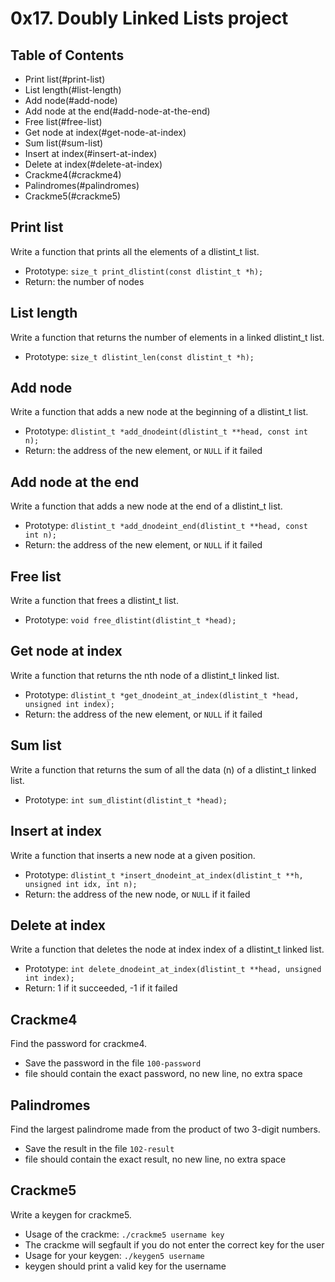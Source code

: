 # 0x17. Doubly Linked Lists project

## Table of Contents

- Print list(#print-list)
- List length(#list-length)
- Add node(#add-node)
- Add node at the end(#add-node-at-the-end)
- Free list(#free-list)
- Get node at index(#get-node-at-index)
- Sum list(#sum-list)
- Insert at index(#insert-at-index)
- Delete at index(#delete-at-index)
- Crackme4(#crackme4)
- Palindromes(#palindromes)
- Crackme5(#crackme5)

## Print list

Write a function that prints all the elements of a dlistint_t list.

- Prototype: `size_t print_dlistint(const dlistint_t *h);`
- Return: the number of nodes

## List length

Write a function that returns the number of elements in a linked dlistint_t list.

- Prototype: `size_t dlistint_len(const dlistint_t *h);`

## Add node

Write a function that adds a new node at the beginning of a dlistint_t list.

- Prototype: `dlistint_t *add_dnodeint(dlistint_t **head, const int n);`
- Return: the address of the new element, or `NULL` if it failed

## Add node at the end

Write a function that adds a new node at the end of a dlistint_t list.

- Prototype: `dlistint_t *add_dnodeint_end(dlistint_t **head, const int n);`
- Return: the address of the new element, or `NULL` if it failed

## Free list

Write a function that frees a dlistint_t list.

- Prototype: `void free_dlistint(dlistint_t *head);`

## Get node at index

Write a function that returns the nth node of a dlistint_t linked list.

- Prototype: `dlistint_t *get_dnodeint_at_index(dlistint_t *head, unsigned int index);`
- Return: the address of the new element, or `NULL` if it failed

## Sum list

Write a function that returns the sum of all the data (n) of a dlistint_t linked list.

- Prototype: `int sum_dlistint(dlistint_t *head);`

## Insert at index

Write a function that inserts a new node at a given position.

- Prototype: `dlistint_t *insert_dnodeint_at_index(dlistint_t **h, unsigned int idx, int n);`
- Return: the address of the new node, or `NULL` if it failed

## Delete at index

Write a function that deletes the node at index index of a dlistint_t linked list.

- Prototype: `int delete_dnodeint_at_index(dlistint_t **head, unsigned int index);`
- Return: 1 if it succeeded, -1 if it failed

## Crackme4

Find the password for crackme4.

- Save the password in the file `100-password`
- file should contain the exact password, no new line, no extra space

## Palindromes

Find the largest palindrome made from the product of two 3-digit numbers.

- Save the result in the file `102-result`
- file should contain the exact result, no new line, no extra space

## Crackme5

Write a keygen for crackme5.

- Usage of the crackme: `./crackme5 username key`
- The crackme will segfault if you do not enter the correct key for the user
- Usage for your keygen: `./keygen5 username`
- keygen should print a valid key for the username
